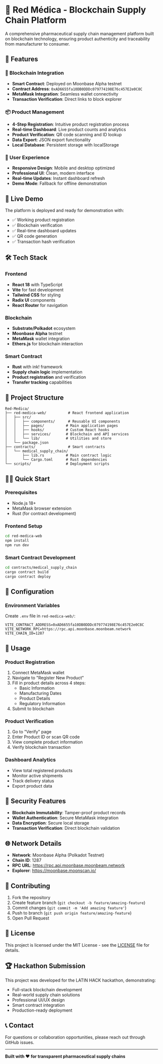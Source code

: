 # 🏥 Red Médica - Blockchain Supply Chain Platform

A comprehensive pharmaceutical supply chain management platform built on blockchain technology, ensuring product authenticity and traceability from manufacturer to consumer.

## 🌟 Features

### 🔗 Blockchain Integration
- **Smart Contract**: Deployed on Moonbase Alpha testnet
- **Contract Address**: `0xAD6655fa10DB0DDDc079774198E76c457E2e0C8C`
- **MetaMask Integration**: Seamless wallet connectivity
- **Transaction Verification**: Direct links to block explorer

### 📦 Product Management
- **4-Step Registration**: Intuitive product registration process
- **Real-time Dashboard**: Live product counts and analytics
- **Product Verification**: QR code scanning and ID lookup
- **Data Export**: JSON export functionality
- **Local Database**: Persistent storage with localStorage

### 🎨 User Experience
- **Responsive Design**: Mobile and desktop optimized
- **Professional UI**: Clean, modern interface
- **Real-time Updates**: Instant dashboard refresh
- **Demo Mode**: Fallback for offline demonstration

## 🚀 Live Demo

The platform is deployed and ready for demonstration with:
- ✅ Working product registration
- ✅ Blockchain verification
- ✅ Real-time dashboard updates
- ✅ QR code generation
- ✅ Transaction hash verification

## 🛠 Tech Stack

### Frontend
- **React 18** with TypeScript
- **Vite** for fast development
- **Tailwind CSS** for styling
- **Radix UI** components
- **React Router** for navigation

### Blockchain
- **Substrate/Polkadot** ecosystem
- **Moonbase Alpha** testnet
- **MetaMask** wallet integration
- **Ethers.js** for blockchain interaction

### Smart Contract
- **Rust** with ink! framework
- **Supply chain logic** implementation
- **Product registration** and verification
- **Transfer tracking** capabilities

## 📁 Project Structure

```
Red-Medica/
├── red-medica-web/          # React frontend application
│   ├── src/
│   │   ├── components/      # Reusable UI components
│   │   ├── pages/          # Main application pages
│   │   ├── hooks/          # Custom React hooks
│   │   ├── services/       # Blockchain and API services
│   │   └── lib/            # Utilities and store
│   └── package.json
├── contracts/               # Smart contracts
│   └── medical_supply_chain/
│       ├── lib.rs          # Main contract logic
│       └── Cargo.toml      # Rust dependencies
└── scripts/                # Deployment scripts
```

## 🏃‍♂️ Quick Start

### Prerequisites
- Node.js 18+
- MetaMask browser extension
- Rust (for contract development)

### Frontend Setup
```bash
cd red-medica-web
npm install
npm run dev
```

### Smart Contract Development
```bash
cd contracts/medical_supply_chain
cargo contract build
cargo contract deploy
```

## 🔧 Configuration

### Environment Variables
Create `.env` file in `red-medica-web/`:
```env
VITE_CONTRACT_ADDRESS=0xAD6655fa10DB0DDDc079774198E76c457E2e0C8C
VITE_NETWORK_RPC=https://rpc.api.moonbase.moonbeam.network
VITE_CHAIN_ID=1287
```

## 📱 Usage

### Product Registration
1. Connect MetaMask wallet
2. Navigate to "Register New Product"
3. Fill in product details across 4 steps:
   - Basic Information
   - Manufacturing Dates
   - Product Details
   - Regulatory Information
4. Submit to blockchain

### Product Verification
1. Go to "Verify" page
2. Enter Product ID or scan QR code
3. View complete product information
4. Verify blockchain transaction

### Dashboard Analytics
- View total registered products
- Monitor active shipments
- Track delivery status
- Export product data

## 🔐 Security Features

- **Blockchain Immutability**: Tamper-proof product records
- **Wallet Authentication**: Secure MetaMask integration
- **Data Encryption**: Secure local storage
- **Transaction Verification**: Direct blockchain validation

## 🌐 Network Details

- **Network**: Moonbase Alpha (Polkadot Testnet)
- **Chain ID**: 1287
- **RPC URL**: https://rpc.api.moonbase.moonbeam.network
- **Explorer**: https://moonbase.moonscan.io/

## 🤝 Contributing

1. Fork the repository
2. Create feature branch (`git checkout -b feature/amazing-feature`)
3. Commit changes (`git commit -m 'Add amazing feature'`)
4. Push to branch (`git push origin feature/amazing-feature`)
5. Open Pull Request

## 📄 License

This project is licensed under the MIT License - see the [LICENSE](LICENSE) file for details.

## 🏆 Hackathon Submission

This project was developed for the LATIN HACK hackathon, demonstrating:
- Full-stack blockchain development
- Real-world supply chain solutions
- Professional UI/UX design
- Smart contract integration
- Production-ready deployment

## 📞 Contact

For questions or collaboration opportunities, please reach out through GitHub issues.

---

**Built with ❤️ for transparent pharmaceutical supply chains**